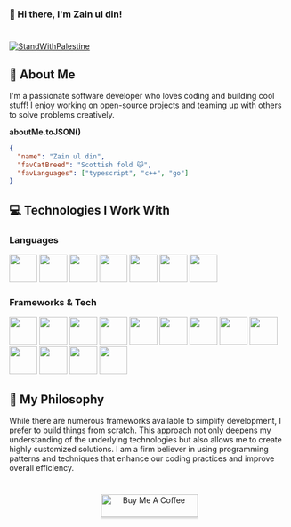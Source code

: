 ### 👋 Hi there, I'm Zain ul din!

#

[![StandWithPalestine](https://github.com/Safouene1/support-palestine-banner/blob/master/StandWithPalestine.svg)](https://github.com/Safouene1/support-palestine-banner) 

## 👦 About Me

I'm a passionate software developer who loves coding and building cool stuff! I enjoy working on open-source projects and teaming up with others to solve problems creatively.

**aboutMe.toJSON()**
```json
{
  "name": "Zain ul din",
  "favCatBreed": "Scottish fold 😺",
  "favLanguages": ["typescript", "c++", "go"]
}
```


## 💻 Technologies I Work With

### Languages

<div>
<img src="https://user-images.githubusercontent.com/25181517/183890598-19a0ac2d-e88a-4005-a8df-1ee36782fde1.png" width="50" height="50" />
<img src="https://camo.githubusercontent.com/cd7e24b6d077658f419aaa173b20cde5cadb5fe3ed659fb0848b95e4037a46b1/68747470733a2f2f63646e2e6a7364656c6976722e6e65742f67682f64657669636f6e732f64657669636f6e2f69636f6e732f63706c7573706c75732f63706c7573706c75732d6f726967696e616c2e737667" width="50" height="50"/>
<img src="https://user-images.githubusercontent.com/25181517/192149581-88194d20-1a37-4be8-8801-5dc0017ffbbe.png" width="50" height="50" />
<img src="https://user-images.githubusercontent.com/25181517/186150304-1568ffdf-4c62-4bdc-9cf1-8d8efcea7c5b.png" width="50" height="50" />
<img src="https://user-images.githubusercontent.com/25181517/121405384-444d7300-c95d-11eb-959f-913020d3bf90.png" width="50" height="50" />
<img src="https://user-images.githubusercontent.com/25181517/192599922-3a8ceb1c-ff1d-40bc-b73c-99ea1182d8ad.png" width="50" height="50" />
<img src="https://user-images.githubusercontent.com/25181517/192158606-7c2ef6bd-6e04-47cf-b5bc-da2797cb5bda.png" width"50" height="50" />

</div>

### Frameworks & Tech

<div>
  <img src="https://user-images.githubusercontent.com/25181517/183897015-94a058a6-b86e-4e42-a37f-bf92061753e5.png" width="50" height="50"/>

<img src="https://github.com/user-attachments/assets/41272761-e088-45b0-ac2d-17e37db1f6a8" width="50" height="50" />
<img src="https://github.com/marwin1991/profile-technology-icons/assets/136815194/e56b5093-2f58-40cc-b194-5bdde41077b5" width="50" height="50"/>
<img src="https://github.com/marwin1991/profile-technology-icons/assets/54946572/397c0300-2e47-464e-81eb-6e991c9255fc" width="50" height="50"/>
<img src="https://camo.githubusercontent.com/e66b3ddc793404fced4d74c5ef813347ccf224185c4ae63fd96cf081079461a1/68747470733a2f2f63646e2e6a7364656c6976722e6e65742f67682f64657669636f6e732f64657669636f6e2f69636f6e732f656c656374726f6e2f656c656374726f6e2d6f726967696e616c2e737667" width="50" height="50"/>

<img src="https://user-images.githubusercontent.com/25181517/183568594-85e280a7-0d7e-4d1a-9028-c8c2209e073c.png" width="50" height="50"/>
<img src="https://github.com/marwin1991/profile-technology-icons/assets/136815194/519bfaf3-c242-431e-a269-876979f05574" width="50" height="50"/>
<img src="https://user-images.githubusercontent.com/25181517/192107856-aa92c8b1-b615-47c3-9141-ed0d29a90239.png" width="50" height="50" />
<img src="https://user-images.githubusercontent.com/25181517/183859966-a3462d8d-1bc7-4880-b353-e2cbed900ed6.png" width="50" height="50"/>
<img src="https://github.com/marwin1991/profile-technology-icons/assets/136815194/ab742751-b55b-43d7-8f49-9a67e293f67c" width="50" height="50" />
<img src="https://user-images.githubusercontent.com/25181517/186150365-da1eccce-6201-487c-8649-45e9e99435fd.png" width="50" height="50"/>
<img src="https://user-images.githubusercontent.com/25181517/223639822-2a01e63a-a7f9-4a39-8930-61431541bc06.png" width="50" height="50"/>

<img src="https://user-images.githubusercontent.com/25181517/193427941-9437dbbe-376f-40dc-9573-0ef5c02a26a7.png" width="50" height="50"/>

</div>

## 🧠 My Philosophy

While there are numerous frameworks available to simplify development, I prefer to build things from scratch. This approach not only deepens my understanding of the underlying technologies but also allows me to create highly customized solutions. I am a firm believer in using programming patterns and techniques that enhance our coding practices and improve overall efficiency.


#


<div align="center">
<a href="https://www.buymeacoffee.com/zainuldin" target="_blank"><img src="https://www.buymeacoffee.com/assets/img/custom_images/orange_img.png" alt="Buy Me A Coffee" style="height: 41px !important;width: 174px !important;box-shadow: 0px 3px 2px 0px rgba(190, 190, 190, 0.5) !important;-webkit-box-shadow: 0px 3px 2px 0px rgba(190, 190, 190, 0.5) !important;" ></a>

</div>

